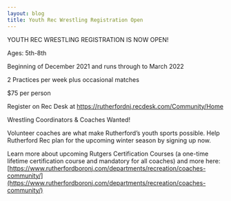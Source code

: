 ```yaml
---
layout: blog
title: Youth Rec Wrestling Registration Open
---
```


YOUTH REC WRESTLING REGISTRATION IS NOW OPEN!

Ages: 5th-8th

Beginning of December 2021 and runs through to March 2022

2 Practices per week plus occasional matches

$75 per person

Register on Rec Desk at https://rutherfordnj.recdesk.com/Community/Home

Wrestling Coordinators & Coaches Wanted!

Volunteer coaches are what make Rutherford’s youth sports possible. Help Rutherford Rec plan for the upcoming winter season by signing up now.

Learn more about upcoming Rutgers Certification Courses (a one-time lifetime certification course and mandatory for all coaches) and more here: [https://www.rutherfordboronj.com/departments/recreation/coaches-community/](https://www.rutherfordboronj.com/departments/recreation/coaches-community/)
